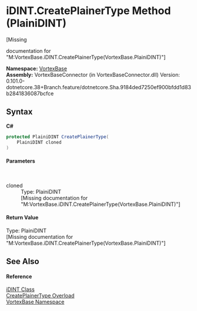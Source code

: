 # iDINT.CreatePlainerType Method (PlainiDINT)
 

\[Missing <summary> documentation for "M:VortexBase.iDINT.CreatePlainerType(VortexBase.PlainiDINT)"\]

**Namespace:**&nbsp;<a href="N_VortexBase.md">VortexBase</a><br />**Assembly:**&nbsp;VortexBaseConnector (in VortexBaseConnector.dll) Version: 0.101.0-dotnetcore.38+Branch.feature/dotnetcore.Sha.9184ded7250ef900bfdd1d83b2841836087bcfce

## Syntax

**C#**<br />
``` C#
protected PlainiDINT CreatePlainerType(
	PlainiDINT cloned
)
```


#### Parameters
&nbsp;<dl><dt>cloned</dt><dd>Type: PlainiDINT<br />\[Missing <param name="cloned"/> documentation for "M:VortexBase.iDINT.CreatePlainerType(VortexBase.PlainiDINT)"\]</dd></dl>

#### Return Value
Type: PlainiDINT<br />\[Missing <returns> documentation for "M:VortexBase.iDINT.CreatePlainerType(VortexBase.PlainiDINT)"\]

## See Also


#### Reference
<a href="T_VortexBase_iDINT.md">iDINT Class</a><br /><a href="Overload_VortexBase_iDINT_CreatePlainerType.md">CreatePlainerType Overload</a><br /><a href="N_VortexBase.md">VortexBase Namespace</a><br />